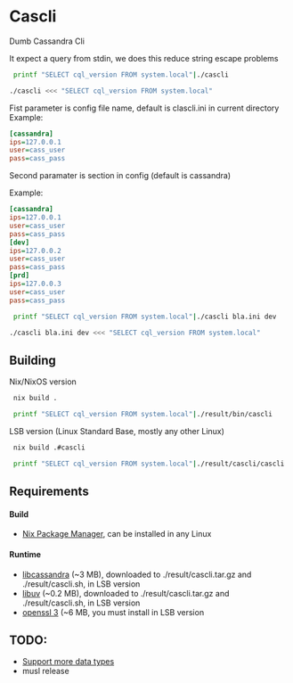 # Cascli

Dumb Cassandra Cli

It expect a query from stdin, we does this reduce string escape problems

```sh
 printf "SELECT cql_version FROM system.local"|./cascli
```
```bash
./cascli <<< "SELECT cql_version FROM system.local"
```

Fist parameter is config file name, default is clascli.ini in current directory
Example:
```ini
[cassandra]
ips=127.0.0.1
user=cass_user
pass=cass_pass
```

Second paramater is section in config (default is cassandra)

Example:
```ini
[cassandra]
ips=127.0.0.1
user=cass_user
pass=cass_pass
[dev]
ips=127.0.0.2
user=cass_user
pass=cass_pass
[prd]
ips=127.0.0.3
user=cass_user
pass=cass_pass
```

```sh
 printf "SELECT cql_version FROM system.local"|./cascli bla.ini dev
```
```bash
./cascli bla.ini dev <<< "SELECT cql_version FROM system.local"
```

## Building

Nix/NixOS version

```sh
 nix build .

 printf "SELECT cql_version FROM system.local"|./result/bin/cascli
```

LSB version (Linux Standard Base, mostly any other Linux)

```sh
 nix build .#cascli

 printf "SELECT cql_version FROM system.local"|./result/cascli/cascli
```

## Requirements

#### Build

- [Nix Package Manager](https://nixos.org/download), can be installed in any Linux

#### Runtime

- [libcassandra](https://github.com/datastax/cpp-driver) (~3 MB), downloaded to ./result/cascli.tar.gz and ./result/cascli.sh, in LSB version
- [libuv](https://github.com/libuv/libuv) (~0.2 MB), downloaded to ./result/cascli.tar.gz and ./result/cascli.sh, in LSB version
- [openssl 3](https://www.openssl.org/) (~6 MB, you must install in LSB version

## TODO:

- [Support more data types](https://github.com/yglukhov/cassandra/blob/master/cassandra/asyncwrapper.nim#L517)
- musl release
